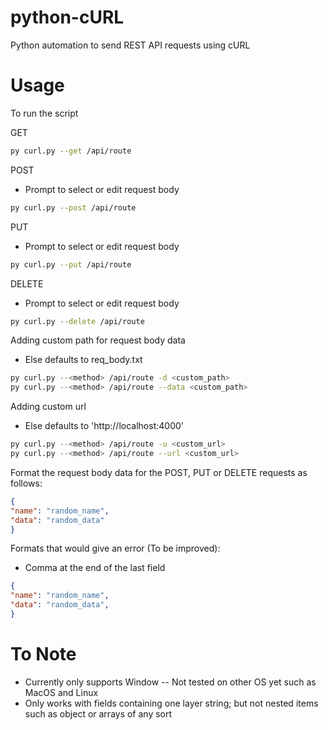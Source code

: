 # python-cURL
Python automation to send REST API requests using cURL

# Usage

To run the script

GET
```bash
py curl.py --get /api/route 
```

POST
- Prompt to select or edit request body
```bash
py curl.py --post /api/route  
```

PUT
- Prompt to select or edit request body
```bash
py curl.py --put /api/route  
```

DELETE
- Prompt to select or edit request body
```bash
py curl.py --delete /api/route  
```

Adding custom path for request body data
- Else defaults to req_body.txt
```bash
py curl.py --<method> /api/route -d <custom_path>
py curl.py --<method> /api/route --data <custom_path>
 ```
 
Adding custom url
- Else defaults to 'http://localhost:4000'
```bash
py curl.py --<method> /api/route -u <custom_url>
py curl.py --<method> /api/route --url <custom_url>
```


Format the request body data for the POST, PUT or DELETE requests as follows:
```json
{
"name": "random_name",
"data": "random_data"
}
```

Formats that would give an error (To be improved):
- Comma at the end of the last field
```json
{
"name": "random_name",
"data": "random_data",
}
```

# To Note
- Currently only supports Window -- Not tested on other OS yet such as MacOS and Linux
- Only works with fields containing one layer string; but not nested items such as object or arrays of any sort
